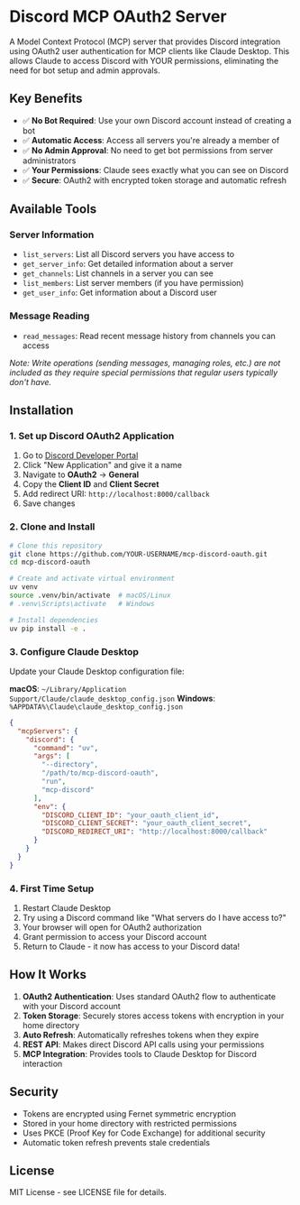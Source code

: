 # Discord MCP OAuth2 Server

A Model Context Protocol (MCP) server that provides Discord integration using OAuth2 user authentication for MCP clients like Claude Desktop. This allows Claude to access Discord with YOUR permissions, eliminating the need for bot setup and admin approvals.

## Key Benefits

- ✅ **No Bot Required**: Use your own Discord account instead of creating a bot
- ✅ **Automatic Access**: Access all servers you're already a member of
- ✅ **No Admin Approval**: No need to get bot permissions from server administrators
- ✅ **Your Permissions**: Claude sees exactly what you can see on Discord
- ✅ **Secure**: OAuth2 with encrypted token storage and automatic refresh

## Available Tools

### Server Information
- `list_servers`: List all Discord servers you have access to
- `get_server_info`: Get detailed information about a server
- `get_channels`: List channels in a server you can see
- `list_members`: List server members (if you have permission)
- `get_user_info`: Get information about a Discord user

### Message Reading
- `read_messages`: Read recent message history from channels you can access

*Note: Write operations (sending messages, managing roles, etc.) are not included as they require special permissions that regular users typically don't have.*

## Installation

### 1. Set up Discord OAuth2 Application

1. Go to [Discord Developer Portal](https://discord.com/developers/applications)
2. Click "New Application" and give it a name
3. Navigate to **OAuth2** → **General**
4. Copy the **Client ID** and **Client Secret**
5. Add redirect URI: `http://localhost:8000/callback`
6. Save changes

### 2. Clone and Install

```bash
# Clone this repository
git clone https://github.com/YOUR-USERNAME/mcp-discord-oauth.git
cd mcp-discord-oauth

# Create and activate virtual environment
uv venv
source .venv/bin/activate  # macOS/Linux
# .venv\Scripts\activate   # Windows

# Install dependencies
uv pip install -e .
```

### 3. Configure Claude Desktop

Update your Claude Desktop configuration file:

**macOS**: `~/Library/Application Support/Claude/claude_desktop_config.json`
**Windows**: `%APPDATA%\Claude\claude_desktop_config.json`

```json
{
  "mcpServers": {
    "discord": {
      "command": "uv",
      "args": [
        "--directory",
        "/path/to/mcp-discord-oauth",
        "run",
        "mcp-discord"
      ],
      "env": {
        "DISCORD_CLIENT_ID": "your_oauth_client_id",
        "DISCORD_CLIENT_SECRET": "your_oauth_client_secret",
        "DISCORD_REDIRECT_URI": "http://localhost:8000/callback"
      }
    }
  }
}
```

### 4. First Time Setup

1. Restart Claude Desktop
2. Try using a Discord command like "What servers do I have access to?"
3. Your browser will open for OAuth2 authorization
4. Grant permission to access your Discord account
5. Return to Claude - it now has access to your Discord data!

## How It Works

1. **OAuth2 Authentication**: Uses standard OAuth2 flow to authenticate with your Discord account
2. **Token Storage**: Securely stores access tokens with encryption in your home directory
3. **Auto Refresh**: Automatically refreshes tokens when they expire
4. **REST API**: Makes direct Discord API calls using your permissions
5. **MCP Integration**: Provides tools to Claude Desktop for Discord interaction

## Security

- Tokens are encrypted using Fernet symmetric encryption
- Stored in your home directory with restricted permissions
- Uses PKCE (Proof Key for Code Exchange) for additional security
- Automatic token refresh prevents stale credentials

## License

MIT License - see LICENSE file for details.
